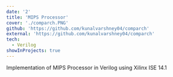 ```yaml
---
date: '2'
title: 'MIPS Processor'
cover: './comparch.PNG'
github: 'https://github.com/kunalvarshney04/comparch'
external: 'https://github.com/kunalvarshney04/comparch'
tech:
  - Verilog
showInProjects: true
---
```


Implementation of MIPS Processor in Verilog using Xilinx ISE 14.1